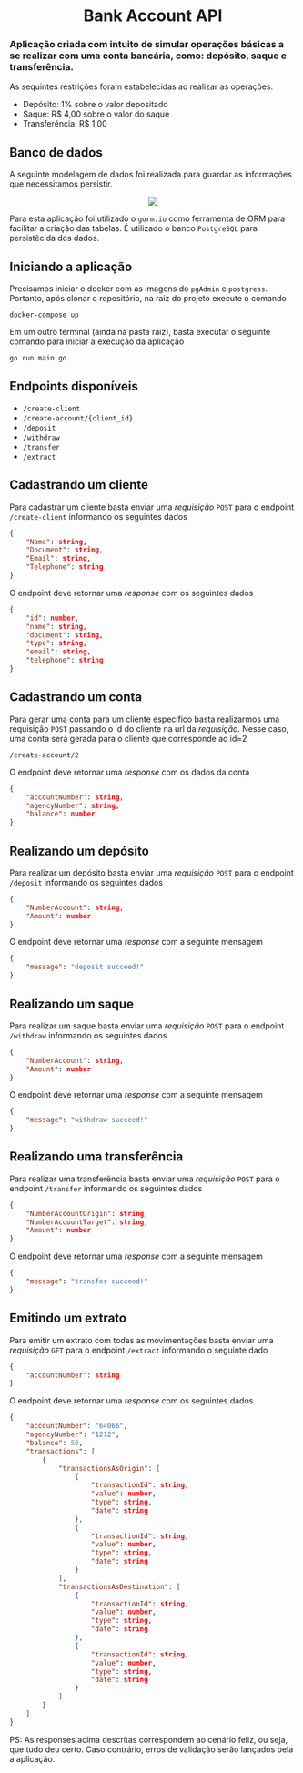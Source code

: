 <h1 align="center">Bank Account API</h1>

### Aplicação criada com intuito de simular operações básicas a se realizar com uma conta bancária, como: depósito, saque e transferência.

As sequintes restrições foram estabelecidas ao realizar as operações:

- Depósito: 1% sobre o valor depositado 
- Saque: R$ 4,00 sobre o valor do saque 
- Transferência: R$ 1,00 


## Banco de dados
A seguinte modelagem de dados foi realizada para guardar as informações que necessitamos persistir.
<p align="center">
   <img src="https://user-images.githubusercontent.com/78328120/171493575-cb6d0e6b-c03a-42af-be43-655f8229d21b.png">  
</p>

Para esta aplicação foi utilizado o `gorm.io` como ferramenta de ORM para facilitar a criação das tabelas. É utilizado o banco `PostgreSQL` para persistêcida dos dados.

## Iniciando a aplicação

Precisamos iniciar o docker com as imagens do `pgAdmin` e `postgress`. Portanto, após clonar o repositório, na raiz do projeto execute o comando

```shell
docker-compose up
```
Em um outro terminal (ainda na pasta raiz), basta executar o seguinte comando para iniciar a execução da aplicação
```shell
go run main.go
```

## Endpoints disponíveis
- `/create-client`
- `/create-account/{client_id}`
- `/deposit`
- `/withdraw`
- `/transfer`
- `/extract`

## Cadastrando um cliente
Para cadastrar um cliente basta enviar uma *requisição* `POST` para o endpoint `/create-client` informando os seguintes dados
```json
{
	"Name": string, 
	"Document": string,
	"Email": string,    
	"Telephone": string
}
```
O endpoint deve retornar uma *response* com os seguintes dados
```json
{
	"id": number,
	"name": string,
	"document": string,
	"type": string,
	"email": string,
	"telephone": string
}
```
## Cadastrando um conta
Para gerar uma conta para um cliente específico basta realizarmos uma requisição `POST` passando o id do cliente na url da *requisição*. Nesse caso, uma conta será gerada para o cliente que corresponde ao id=2
```url
/create-account/2
```
O endpoint deve retornar uma *response* com os dados da conta
```json
{
	"accountNumber": string,
	"agencyNumber": string,
	"balance": number
}
```
## Realizando um depósito
Para realizar um depósito basta enviar uma *requisição* `POST` para o endpoint `/deposit` informando os seguintes dados
```json
{
	"NumberAccount": string,
	"Amount": number
}
```
O endpoint deve retornar uma *response* com a seguinte mensagem
```json
{
	"message": "deposit succeed!"
}
```
## Realizando um saque
Para realizar um saque basta enviar uma *requisição* `POST` para o endpoint `/withdraw` informando os seguintes dados
```json
{
	"NumberAccount": string,
	"Amount": number
}
```
O endpoint deve retornar uma *response* com a seguinte mensagem
```json
{
	"message": "withdraw succeed!"
}
```
## Realizando uma transferência
Para realizar uma transferência basta enviar uma *requisição* `POST` para o endpoint `/transfer` informando os seguintes dados
```json
{
	"NumberAccountOrigin": string,
	"NumberAccountTarget": string,
	"Amount": number
}
```
O endpoint deve retornar uma *response* com a seguinte mensagem
```json
{
	"message": "transfer succeed!"
}
```
## Emitindo um extrato
Para emitir um extrato com todas as movimentações basta enviar uma *requisição* `GET` para o endpoint `/extract` informando o seguinte dado
```json
{
	"accountNumber": string
}
```
O endpoint deve retornar uma *response* com os seguintes dados 
```json
{
	"accountNumber": "64066",
	"agencyNumber": "1212",
	"balance": 50,
	"transactions": [
		{
			"transactionsAsOrigin": [
				{
					"transactionId": string,
					"value": number,
					"type": string,
					"date": string
				},
				{
					"transactionId": string,
					"value": number,
					"type": string,
					"date": string
				}
			],
			"transactionsAsDestination": [
				{
					"transactionId": string,
					"value": number,
					"type": string,
					"date": string
				},
				{
					"transactionId": string,
					"value": number,
					"type": string,
					"date": string
				}
			]
		}
	]
}
```

PS: As responses acima descritas correspondem ao cenário feliz, ou seja, que tudo deu certo. Caso contrário, erros de validação serão lançados pela a aplicação.
